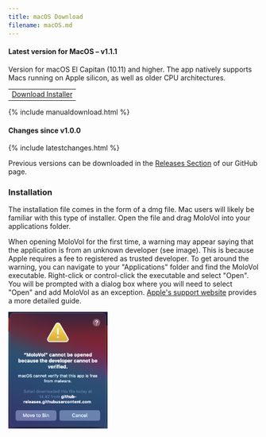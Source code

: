 ```yaml
---
title: macOS Download
filename: macOS.md
---
```


#### Latest version for MacOS – v1.1.1

Version for macOS El Capitan (10.11) and higher. The app natively supports Macs running on
Apple silicon, as well as older CPU architectures.

<table class="invisible">
<tr>
<td>
<a class="button download" href="https://github.com/molovol/MoloVol/releases/download/v1.1.1/MoloVol_macOS-10.11+_v1.1.1.dmg">
Download Installer</a>
</td>
</tr>
</table>


{% include manualdownload.html %}

#### Changes since v1.0.0

{% include latestchanges.html %}

Previous versions can be downloaded in the [Releases Section](https://github.com/molovol/MoloVol/releases) 
of our GitHub page.

### Installation
The installation file comes in the form of a dmg file. Mac users will likely be familiar with 
this type of installer. Open the file and drag MoloVol into your applications folder.

When opening MoloVol for the first time, a warning may appear saying that the application is 
from an unknown developer (see image). This is because Apple requires a fee to registered as trusted developer. 
To get around the warning, you can navigate to your "Applications" folder and find the MoloVol 
executable. Right-click or control-click the executable and select "Open". You will be prompted 
with a dialog box where you will need to select "Open" and add MoloVol as an exception. 
[Apple's support website](https://support.apple.com/en-ie/guide/mac-help/mh40616/mac) provides a 
more detailed guide.

<img src="/docs/assets/images/macOS_error.png" width="200">
